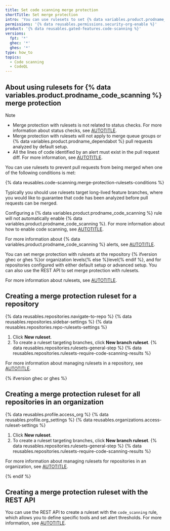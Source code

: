 ```yaml
---
title: Set code scanning merge protection
shortTitle: Set merge protection
intro: 'You can use rulesets to set {% data variables.product.prodname_code_scanning %} merge protection for pull requests.'
permissions: '{% data reusables.permissions.security-org-enable %}'
product: '{% data reusables.gated-features.code-scanning %}'
versions:
  fpt: '*'
  ghec: '*'
  ghes: '*'
type: how_to
topics:
  - Code scanning
  - CodeQL
---
```


## About using rulesets for {% data variables.product.prodname_code_scanning %} merge protection

> [!NOTE]
> * Merge protection with rulesets is not related to status checks. For more information about status checks, see [AUTOTITLE](/pull-requests/collaborating-with-pull-requests/collaborating-on-repositories-with-code-quality-features/about-status-checks).
> * Merge protection with rulesets will not apply to merge queue groups or {% data variables.product.prodname_dependabot %} pull requests analyzed by default setup.
> * All the lines of code identified by an alert must exist in the pull request diff. For more information, see [AUTOTITLE](/code-security/code-scanning/integrating-with-code-scanning/sarif-support-for-code-scanning#specifying-the-location-for-source-files).

You can use rulesets to prevent pull requests from being merged when one of the following conditions is met:

{% data reusables.code-scanning.merge-protection-rulesets-conditions %}

Typically you should use rulesets target long-lived feature branches, where you would like to guarantee that code has been analyzed before pull requests can be merged.

Configuring a {% data variables.product.prodname_code_scanning %} rule will not automatically enable {% data variables.product.prodname_code_scanning %}. For more information about how to enable code scanning, see [AUTOTITLE](/code-security/code-scanning/enabling-code-scanning/configuring-default-setup-for-code-scanning).

For more information about {% data variables.product.prodname_code_scanning %} alerts, see [AUTOTITLE](/code-security/code-scanning/managing-code-scanning-alerts/about-code-scanning-alerts).

You can set merge protection with rulesets at the repository {% ifversion ghec or ghes %}or organization levels{% else %}level{% endif %}, and for repositories configured with either default setup or advanced setup. You can also use the REST API to set merge protection with rulesets.

For more information about rulesets, see [AUTOTITLE](/repositories/configuring-branches-and-merges-in-your-repository/managing-rulesets/about-rulesets).

## Creating a merge protection ruleset for a repository

{% data reusables.repositories.navigate-to-repo %}
{% data reusables.repositories.sidebar-settings %}
{% data reusables.repositories.repo-rulesets-settings %}
1. Click **New ruleset**.
1. To create a ruleset targeting branches, click **New branch ruleset**.
{% data reusables.repositories.rulesets-general-step %}
{% data reusables.repositories.rulesets-require-code-scanning-results %}

For more information about managing rulesets in a repository, see [AUTOTITLE](/repositories/configuring-branches-and-merges-in-your-repository/managing-rulesets/).

{% ifversion ghec or ghes %}

## Creating a merge protection ruleset for all repositories in an organization

{% data reusables.profile.access_org %}
{% data reusables.profile.org_settings %}
{% data reusables.organizations.access-ruleset-settings %}
1. Click **New ruleset**.
1. To create a ruleset targeting branches, click **New branch ruleset**.
{% data reusables.repositories.rulesets-general-step %}
{% data reusables.repositories.rulesets-require-code-scanning-results %}

For more information about managing rulesets for repositories in an organization, see [AUTOTITLE](/organizations/managing-organization-settings/managing-rulesets-for-repositories-in-your-organization).

{% endif %}

## Creating a merge protection ruleset with the REST API

You can use the REST API to create a ruleset with the `code_scanning` rule, which allows you to define specific tools and set alert thresholds. For more information, see [AUTOTITLE](/rest/repos/rules?apiVersion=2022-11-28#create-a-repository-ruleset).
